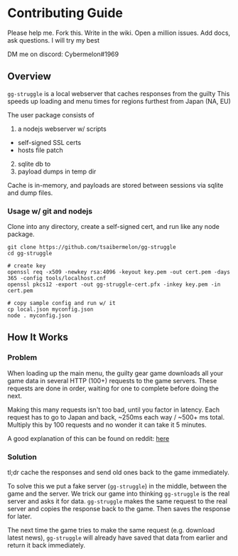# Contributing Guide

Please help me. Fork this. Write in the wiki. Open a million issues. Add docs,
ask questions. I will try my best

DM me on discord: Cybermelon#1969

## Overview

`gg-struggle` is a local webserver that caches responses from the guilty
This speeds up loading and menu times for regions furthest from Japan (NA, EU)

The user package consists of

1. a nodejs webserver w/ scripts
  - self-signed SSL certs
  - hosts file patch
2. sqlite db to
3. payload dumps in temp dir

Cache is in-memory, and payloads are stored between sessions via sqlite and
dump files.

### Usage w/ git and nodejs

Clone into any directory, create a self-signed cert, and run like any node
package.

```
git clone https://github.com/tsaibermelon/gg-struggle
cd gg-struggle

# create key
openssl req -x509 -newkey rsa:4096 -keyout key.pem -out cert.pem -days 365 -config tools/localhost.cnf
openssl pkcs12 -export -out gg-struggle-cert.pfx -inkey key.pem -in cert.pem

# copy sample config and run w/ it
cp local.json myconfig.json
node . myconfig.json
```

## How It Works

### Problem

When loading up the main menu, the guilty gear game downloads all your game
data in several HTTP (100+) requests to the game servers. These requests
are done in order, waiting for one to complete before doing the next.

Making this many requests isn't too bad, until you factor in latency.
Each request has to go to Japan and back, ~250ms each way / ~500+ ms total.
Multiply this by 100 requests and no wonder it can take it 5 minutes.

A good explanation of this can be found on reddit: [here](https://www.reddit.com/r/Guiltygear/comments/oaqwo5/analysis_of_network_traffic_at_game_startup)

### Solution

tl;dr cache the responses and send old ones back to the game immediately.

To solve this we put a fake server (`gg-struggle`) in the middle, between the game and the server.
We trick our game into thinking `gg-struggle` is the real server and asks
it for data. `gg-struggle` makes the same request to the real server and copies the response
back to the game. Then saves the response for later.

The next time the game tries to make the same request (e.g. download latest news),
`gg-struggle` will already have saved that data from earlier and return it back
immediately.
